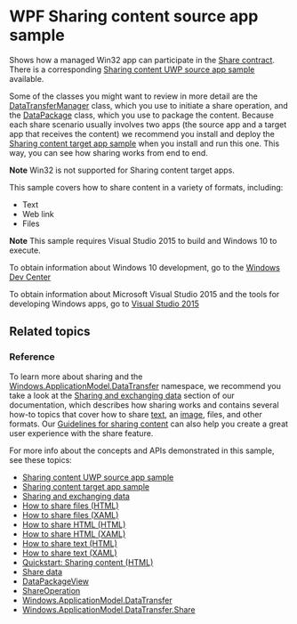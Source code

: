 # WPF Sharing content source app sample

Shows how a managed Win32 app can participate in the [Share contract](https://docs.microsoft.com/en-us/windows/uwp/app-to-app/share-data).
There is a corresponding [Sharing content UWP source app sample](http://go.microsoft.com/fwlink/p/?LinkId=620596) available. 

Some of the classes you might want to review in more detail are the 
[DataTransferManager](http://msdn.microsoft.com/library/windows/apps/br205932) class, 
which you use to initiate a share operation, and the [DataPackage](http://msdn.microsoft.com/library/windows/apps/br205873) class, 
which you use to package the content. Because each share scenario usually involves two apps (the source app 
and a target app that receives the content) we recommend you install and deploy the 
[Sharing content target app sample](http://go.microsoft.com/fwlink/p/?linkid=231519) when you install and run this one. 
This way, you can see how sharing works from end to end. 

**Note** Win32 is not supported for Sharing content target apps.

This sample covers how to share content in a variety of formats, including:

-   Text
-   Web link
-   Files

**Note** This sample requires Visual Studio 2015 to build and Windows 10 to execute.
 
To obtain information about Windows 10 development, go to the [Windows Dev Center](http://go.microsoft.com/fwlink/?LinkID=532421)

To obtain information about Microsoft Visual Studio 2015 and the tools for developing Windows apps, go to [Visual Studio 2015](http://go.microsoft.com/fwlink/?LinkID=532422)

## Related topics

### Reference

To learn more about sharing and the [Windows.ApplicationModel.DataTransfer](http://msdn.microsoft.com/library/windows/apps/br205967) namespace, we recommend you take a look at the [Sharing and exchanging data](http://msdn.microsoft.com/library/windows/apps/hh464923) section of our documentation, which describes how sharing works and contains several how-to topics that cover how to share [text](http://msdn.microsoft.com/library/windows/apps/hh758313), an [image](http://msdn.microsoft.com/library/windows/apps/hh758305), files, and other formats. Our [Guidelines for sharing content](http://msdn.microsoft.com/library/windows/apps/hh465251) can also help you create a great user experience with the share feature.

For more info about the concepts and APIs demonstrated in this sample, see these topics:

-   [Sharing content UWP source app sample](http://go.microsoft.com/fwlink/p/?LinkId=620596)
-   [Sharing content target app sample](http://go.microsoft.com/fwlink/p/?linkid=231519)
-   [Sharing and exchanging data](http://msdn.microsoft.com/library/windows/apps/hh464923)
-   [How to share files (HTML)](http://msdn.microsoft.com/library/windows/apps/hh758308)
-   [How to share files (XAML)](http://msdn.microsoft.com/library/windows/apps/hh871371)
-   [How to share HTML (HTML)](http://msdn.microsoft.com/library/windows/apps/hh758310)
-   [How to share HTML (XAML)](http://msdn.microsoft.com/library/windows/apps/hh973055)
-   [How to share text (HTML)](http://msdn.microsoft.com/library/windows/apps/hh758313)
-   [How to share text (XAML)](http://msdn.microsoft.com/library/windows/apps/hh871372)
-   [Quickstart: Sharing content (HTML)](http://msdn.microsoft.com/library/windows/apps/hh465261)
-   [Share data](https://msdn.microsoft.com/library/windows/apps/mt243293)
-   [DataPackageView](http://msdn.microsoft.com/library/windows/apps/hh738408)
-   [ShareOperation](http://msdn.microsoft.com/library/windows/apps/br205977)
-   [Windows.ApplicationModel.DataTransfer](http://msdn.microsoft.com/library/windows/apps/br205967)
-   [Windows.ApplicationModel.DataTransfer.Share](http://msdn.microsoft.com/library/windows/apps/br205989)
